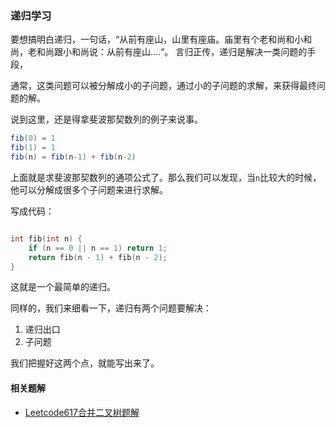 ### 递归学习

要想搞明白递归，一句话，“从前有座山，山里有座庙。庙里有个老和尚和小和尚，老和尚跟小和尚说：从前有座山....“。 言归正传，递归是解决一类问题的手段，

通常，这类问题可以被分解成小的子问题，通过小的子问题的求解，来获得最终问题的解。

说到这里，还是得拿斐波那契数列的例子来说事。

```java
fib(0) = 1
fib(1) = 1
fib(n) = fib(n-1) + fib(n-2)
```

上面就是求斐波那契数列的通项公式了。那么我们可以发现，当`n`比较大的时候，他可以分解成很多个子问题来进行求解。

写成代码：

```c

int fib(int n) {
    if (n == 0 || n == 1) return 1;
    return fib(n - 1) + fib(n - 2);
}

```

这就是一个最简单的递归。

同样的，我们来细看一下，递归有两个问题要解决：

1. 递归出口
2. 子问题

我们把握好这两个点，就能写出来了。

#### 相关题解

- [Leetcode617合并二叉树题解](recursive/Leetcode617.md)

